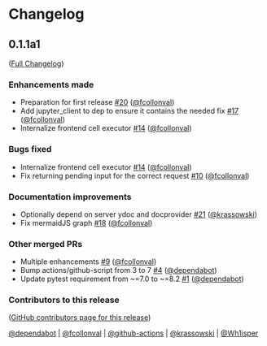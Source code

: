 # Changelog

<!-- <START NEW CHANGELOG ENTRY> -->

## 0.1.1a1

([Full Changelog](https://github.com/datalayer/jupyter-server-nbmodel/compare/bf5719ce10580303de08342073b66e3d579e7cdc...2facfb378e11f8f564593f4329af5c71d7fa67f2))

### Enhancements made

- Preparation for first release [#20](https://github.com/datalayer/jupyter-server-nbmodel/pull/20) ([@fcollonval](https://github.com/fcollonval))
- Add jupyter_client to dep to ensure it contains the needed fix [#17](https://github.com/datalayer/jupyter-server-nbmodel/pull/17) ([@fcollonval](https://github.com/fcollonval))
- Internalize frontend cell executor [#14](https://github.com/datalayer/jupyter-server-nbmodel/pull/14) ([@fcollonval](https://github.com/fcollonval))

### Bugs fixed

- Internalize frontend cell executor [#14](https://github.com/datalayer/jupyter-server-nbmodel/pull/14) ([@fcollonval](https://github.com/fcollonval))
- Fix returning pending input for the correct request [#10](https://github.com/datalayer/jupyter-server-nbmodel/pull/10) ([@fcollonval](https://github.com/fcollonval))

### Documentation improvements

- Optionally depend on server ydoc and docprovider [#21](https://github.com/datalayer/jupyter-server-nbmodel/pull/21) ([@krassowski](https://github.com/krassowski))
- Fix mermaidJS graph [#18](https://github.com/datalayer/jupyter-server-nbmodel/pull/18) ([@fcollonval](https://github.com/fcollonval))

### Other merged PRs

- Multiple enhancements [#9](https://github.com/datalayer/jupyter-server-nbmodel/pull/9) ([@fcollonval](https://github.com/fcollonval))
- Bump actions/github-script from 3 to 7 [#4](https://github.com/datalayer/jupyter-server-nbmodel/pull/4) ([@dependabot](https://github.com/dependabot))
- Update pytest requirement from ~=7.0 to ~=8.2 [#1](https://github.com/datalayer/jupyter-server-nbmodel/pull/1) ([@dependabot](https://github.com/dependabot))

### Contributors to this release

([GitHub contributors page for this release](https://github.com/datalayer/jupyter-server-nbmodel/graphs/contributors?from=2024-05-06&to=2024-07-29&type=c))

[@dependabot](https://github.com/search?q=repo%3Adatalayer%2Fjupyter-server-nbmodel+involves%3Adependabot+updated%3A2024-05-06..2024-07-29&type=Issues) | [@fcollonval](https://github.com/search?q=repo%3Adatalayer%2Fjupyter-server-nbmodel+involves%3Afcollonval+updated%3A2024-05-06..2024-07-29&type=Issues) | [@github-actions](https://github.com/search?q=repo%3Adatalayer%2Fjupyter-server-nbmodel+involves%3Agithub-actions+updated%3A2024-05-06..2024-07-29&type=Issues) | [@krassowski](https://github.com/search?q=repo%3Adatalayer%2Fjupyter-server-nbmodel+involves%3Akrassowski+updated%3A2024-05-06..2024-07-29&type=Issues) | [@Wh1isper](https://github.com/search?q=repo%3Adatalayer%2Fjupyter-server-nbmodel+involves%3AWh1isper+updated%3A2024-05-06..2024-07-29&type=Issues)

<!-- <END NEW CHANGELOG ENTRY> -->
